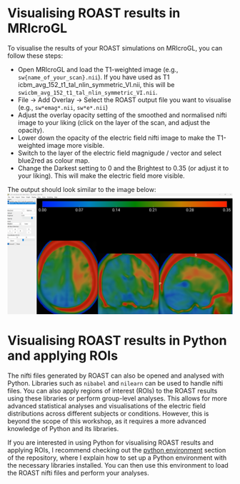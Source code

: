 # Visualising ROAST results in MRIcroGL

To visualise the results of your ROAST simulations on MRIcroGL, you can follow these steps:

- Open MRIcroGL and load the T1-weighted image (e.g., `sw{name_of_your_scan}.nii`). If you have used as T1 icbm_avg_152_t1_tal_nlin_symmetric_VI.nii, this will be `swicbm_avg_152_t1_tal_nlin_symmetric_VI.nii`.
- File -> Add Overlay -> Select the ROAST output file you want to visualise (e.g., `sw*emag*.nii`, `sw*e*.nii`)
- Adjust the overlay opacity setting of the smoothed and normalised nifti image to your liking (click on the layer of the scan, and adjust the opacity).
- Lower down the opacity of the electric field nifti image to make the T1-weighted image more visible.
- Switch to the layer of the electric field magnigude / vector and select blue2red as colour map.
- Change the Darkest setting to 0 and the Brightest to 0.35 (or adjust it to your liking). This will make the electric field more visible.

The output should look similar to the image below:
![MRIcroGL Example](../images/README/mricrogl_example.png)

# Visualising ROAST results in Python and applying ROIs
The nifti files generated by ROAST can also be opened and analysed with Python. Libraries such as `nibabel` and `nilearn` can be used to handle nifti files. You can also apply regions of interest (ROIs) to the ROAST results using these libraries or perform group-level analyses. This allows for more advanced statistical analyses and visualisations of the electric field distributions across different subjects or conditions. However, this is beyond the scope of this workshop, as it requires a more advanced knowledge of Python and its libraries. 

If you are interested in using Python for visualising ROAST results and applying ROIs, I recommend checking out the [python environment](../bin/assets/python_environment.md) section of the repository, where I explain how to set up a Python environment with the necessary libraries installed. You can then use this environment to load the ROAST nifti files and perform your analyses.